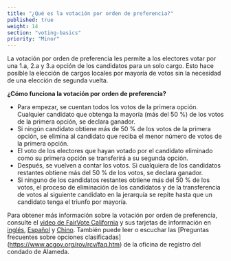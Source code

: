 ```yaml
---
title: "¿Qué es la votación por orden de preferencia?"
published: true
weight: 14
section: "voting-basics"
priority: "Minor"
---
```

La votación por orden de preferencia les permite a los electores votar por una 1.a, 2.a y 3.a opción de los candidatos para un solo cargo. Esto hace posible la elección de cargos locales por mayoría de votos sin la necesidad de una elección de segunda vuelta.

**¿Cómo funciona la votación por orden de preferencia?**
- Para empezar, se cuentan todos los votos de la primera opción. Cualquier candidato que obtenga la mayoría (más del 50 %) de los votos de la primera opción, se declara ganador.
- Si ningún candidato obtiene más de 50 % de los votos de la primera opción, se elimina al candidato que reciba el menor número de votos de la primera opción.
- El voto de los electores que hayan votado por el candidato eliminado como su primera opción se transferirá a su segunda opción.
- Después, se vuelven a contar los votos. Si cualquiera de los candidatos restantes obtiene más del 50 % de los votos, se declara ganador.
- Si ninguno de los candidatos restantes obtiene más del 50 % de los votos, el proceso de eliminación de los candidatos y de la transferencia de votos al siguiente candidato en la jerarquía se repite hasta que un candidato tenga el triunfo por mayoría.

Para obtener más información sobre la votación por orden de preferencia, consulte el [video de FairVote California](https://www.youtube.com/watch?v=8Z2fRPRkWvY&ab_channel=fairvote) y sus tarjetas de información en [inglés](https://d3n8a8pro7vhmx.cloudfront.net/fairvote/pages/10300/attachments/original/1523379921/RCVCard2018-EG-FV.pdf?1523379921), [Español](https://d3n8a8pro7vhmx.cloudfront.net/fairvote/pages/10300/attachments/original/1523379921/RCVCard2018-SP-FV.pdf?1523379921) y [Chino](https://d3n8a8pro7vhmx.cloudfront.net/fairvote/pages/10300/attachments/original/1523379920/RCVCard2018-CH-FV.pdf?1523379920 ). También puede leer o escuchar las [Preguntas frecuentes sobre opciones clasificadas] (https://www.acgov.org/rov/rcv/faq.htm) de la oficina de registro del condado de Alameda.
